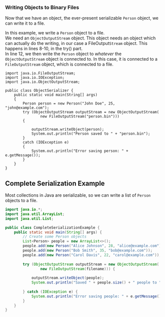### Writing Objects to Binary Files

Now that we have an object, the ever-present serializable `Person` object, we can write it to a file.

In this example, we write a `Person` object to a file.\
We need an `ObjectOutputStream` object. This object needs an object which can actually do the writing, in our case a FileOutput`Stream` object. This happens in lines 8-10, in the try() part.\
In line 12, we then write the `Person` object to _whatever_ the `ObjectOutputStream` object is connected to. In this case, it is connected to a `FileOutputStream` object, which is connected to a file.

```java{12}
import java.io.FileOutputStream;
import java.io.IOException;
import java.io.ObjectOutputStream;

public class ObjectSerializer {
    public static void main(String[] args) 
    {
        Person person = new Person("John Doe", 25, "john@example.com");
        try (ObjectOutputStream outputStream = new ObjectOutputStream(
                new FileOutputStream("person.bin"))) 
        {
            
            outputStream.writeObject(person);
            System.out.println("Person saved to " + "person.bin");
        } 
        catch (IOException e) 
        {
            System.out.println("Error saving person: " + e.getMessage());
        }
    }
}
```


## Complete Serialization Example

Most collections in Java are serializable, so we can write a list of `Person` objects to a file.

```java
import java.io.*;
import java.util.ArrayList;
import java.util.List;

public class CompleteSerializationExample {
    public static void main(String[] args) {
        // Create some Person objects
        List<Person> people = new ArrayList<>();
        people.add(new Person("Alice Johnson", 28, "alice@example.com"));
        people.add(new Person("Bob Smith", 35, "bob@example.com"));
        people.add(new Person("Carol Davis", 22, "carol@example.com"));
        
        try (ObjectOutputStream outputStream = new ObjectOutputStream(
                new FileOutputStream(filename))) {
            
            outputStream.writeObject(people);
            System.out.println("Saved " + people.size() + " people to " + filename);
            
        } catch (IOException e) {
            System.out.println("Error saving people: " + e.getMessage());
        }
    }
}
```